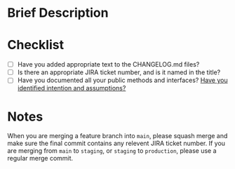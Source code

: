 # Brief Description

# Checklist
* [ ] Have you added appropriate text to the CHANGELOG.md files?
* [ ] Is there an appropriate JIRA ticket number, and is it named in the title?
* [ ] Have you documented all your public methods and interfaces? [Have you identified intention and assumptions?](https://github.com/beamable/BeamableProduct/wiki/Docstrings-and-Comments)

# Notes
When you are merging a feature branch into `main`, please squash merge and make sure the final commit contains any relevent JIRA ticket number. If you are merging from `main` to `staging`, or `staging` to `production`, please use a regular merge commit. 
